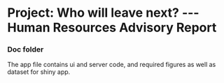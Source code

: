# Project: Who will leave next? ---Human Resources Advisory Report
### Doc folder

The app file contains ui and server code, and required figures as well as dataset for shiny app. 
